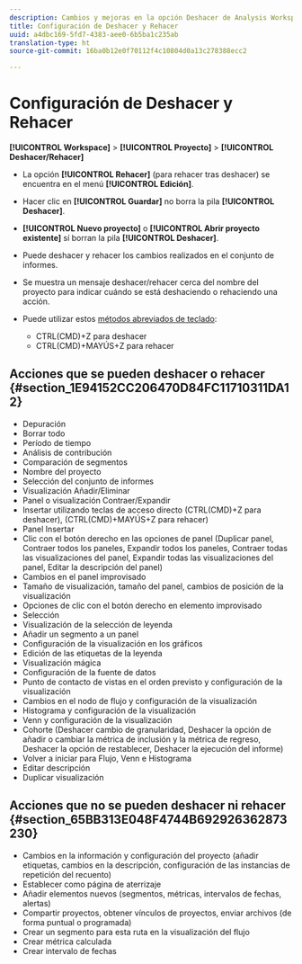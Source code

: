 ```yaml
---
description: Cambios y mejoras en la opción Deshacer de Analysis Workspace.
title: Configuración de Deshacer y Rehacer
uuid: a4dbc169-5fd7-4383-aee0-6b5ba1c235ab
translation-type: ht
source-git-commit: 16ba0b12e0f70112f4c10804d0a13c278388ecc2

---
```



# Configuración de Deshacer y Rehacer

**[!UICONTROL Workspace]** > **[!UICONTROL Proyecto]** > **[!UICONTROL Deshacer/Rehacer]**

* La opción **[!UICONTROL Rehacer]** (para rehacer tras deshacer) se encuentra en el menú **[!UICONTROL Edición]**.

* Hacer clic en **[!UICONTROL Guardar]** no borra la pila **[!UICONTROL Deshacer]**.

* **[!UICONTROL Nuevo proyecto]** o **[!UICONTROL Abrir proyecto existente]** sí borran la pila **[!UICONTROL Deshacer]**.

* Puede deshacer y rehacer los cambios realizados en el conjunto de informes.
* Se muestra un mensaje deshacer/rehacer cerca del nombre del proyecto para indicar cuándo se está deshaciendo o rehaciendo una acción.
* Puede utilizar estos [métodos abreviados de teclado](/help/analyze/analysis-workspace/build-workspace-project/fa-shortcut-keys.md):

   * CTRL(CMD)+Z para deshacer
   * CTRL(CMD)+MAYÚS+Z para rehacer

## Acciones que se pueden deshacer o rehacer {#section_1E94152CC206470D84FC11710311DA12}

* Depuración
* Borrar todo
* Período de tiempo
* Análisis de contribución
* Comparación de segmentos
* Nombre del proyecto
* Selección del conjunto de informes
* Visualización Añadir/Eliminar
* Panel o visualización Contraer/Expandir
* Insertar utilizando teclas de acceso directo (CTRL(CMD)+Z para deshacer), (CTRL(CMD)+MAYÚS+Z para rehacer)
* Panel Insertar
* Clic con el botón derecho en las opciones de panel (Duplicar panel, Contraer todos los paneles, Expandir todos los paneles, Contraer todas las visualizaciones del panel, Expandir todas las visualizaciones del panel, Editar la descripción del panel)
* Cambios en el panel improvisado
* Tamaño de visualización, tamaño del panel, cambios de posición de la visualización
* Opciones de clic con el botón derecho en elemento improvisado
* Selección
* Visualización de la selección de leyenda
* Añadir un segmento a un panel
* Configuración de la visualización en los gráficos
* Edición de las etiquetas de la leyenda
* Visualización mágica
* Configuración de la fuente de datos
* Punto de contacto de vistas en el orden previsto y configuración de la visualización
* Cambios en el nodo de flujo y configuración de la visualización
* Histograma y configuración de la visualización
* Venn y configuración de la visualización
* Cohorte (Deshacer cambio de granularidad, Deshacer la opción de añadir o cambiar la métrica de inclusión y la métrica de regreso, Deshacer la opción de restablecer, Deshacer la ejecución del informe)
* Volver a iniciar para Flujo, Venn e Histograma
* Editar descripción
* Duplicar visualización

## Acciones que no se pueden deshacer ni rehacer {#section_65BB313E048F4744B692926362873230}

* Cambios en la información y configuración del proyecto (añadir etiquetas, cambios en la descripción, configuración de las instancias de repetición del recuento)
* Establecer como página de aterrizaje
* Añadir elementos nuevos (segmentos, métricas, intervalos de fechas, alertas)
* Compartir proyectos, obtener vínculos de proyectos, enviar archivos (de forma puntual o programada)
* Crear un segmento para esta ruta en la visualización del flujo
* Crear métrica calculada
* Crear intervalo de fechas

